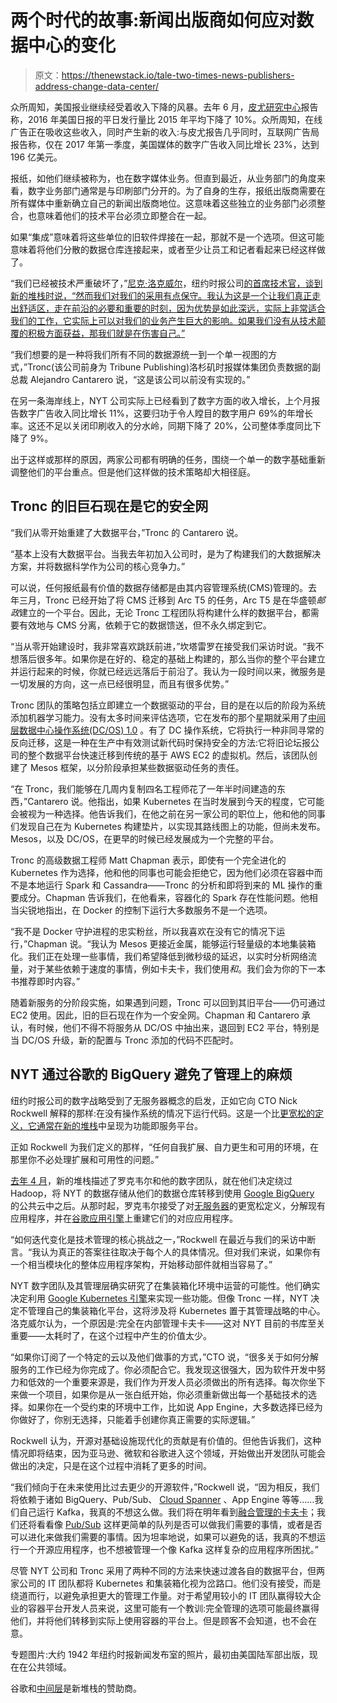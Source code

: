 # 两个时代的故事:新闻出版商如何应对数据中心的变化

> 原文：<https://thenewstack.io/tale-two-times-news-publishers-address-change-data-center/>

众所周知，美国报业继续经受着收入下降的风暴。去年 6 月，[皮尤研究中心](https://www.pewresearch.org/fact-tank/2017/06/01/circulation-and-revenue-fall-for-newspaper-industry/)报告称，2016 年美国日报的平日发行量比 2015 年平均下降了 10%。众所周知，在线广告正在吸收这些收入，同时产生新的收入:与皮尤报告几乎同时，互联网广告局报告称，仅在 2017 年第一季度，美国媒体的数字广告收入同比增长 23%，达到 196 亿美元。

报纸，如他们继续被称为，也在数字媒体业务。但直到最近，从业务部门的角度来看，数字业务部门通常是与印刷部门分开的。为了自身的生存，报纸出版商需要在所有媒体中重新确立自己的新闻出版商地位。这意味着这些独立的业务部门必须整合，也意味着他们的技术平台必须立即整合在一起。

如果“集成”意味着将这些单位的旧软件焊接在一起，那就不是一个选项。但这可能意味着将他们分散的数据仓库连接起来，或者至少让员工和记者看起来已经这样做了。

“我们已经被技术严重破坏了，”[尼克·洛克威尔](https://twitter.com/nicksrockwell?lang=en)，纽约时报公司[的首席技术官，谈到新的堆栈时说，“然而我们对我们的采用有点保守。我认为这是一个让我们真正走出舒适区，走在前沿的必要和重要的时刻，因为优势是如此深远，实际上非常适合我们的工作，它实际上可以对我们的业务产生巨大的影响。如果我们没有从技术颠覆的积极方面获益，那我们就是在伤害自己。”](https://twitter.com/nicksrockwell?lang=en)

“我们想要的是一种将我们所有不同的数据源统一到一个单一视图的方式，”Tronc(该公司前身为 Tribune Publishing)洛杉矶时报媒体集团负责数据的副总裁 Alejandro Cantarero 说，“这是该公司以前没有实现的。”

在另一条海岸线上，NYT 公司实际上已经看到了数字方面的收入增长，上个月报告数字广告收入同比增长 11%，这要归功于令人瞠目的数字用户 69%的年增长率。这还不足以关闭印刷收入的分水岭，同期下降了 20%，公司整体季度同比下降了 9%。

出于这样或那样的原因，两家公司都有明确的任务，围绕一个单一的数字基础重新调整他们的平台重点。但是他们这样做的技术策略却大相径庭。

## Tronc 的旧巨石现在是它的安全网

“我们从零开始重建了大数据平台，”Tronc 的 Cantarero 说。

“基本上没有大数据平台。当我去年初加入公司时，是为了构建我们的大数据解决方案，并将数据科学作为公司的核心竞争力。”

可以说，任何报纸最有价值的数据存储都是由其内容管理系统(CMS)管理的。去年三月，Tronc 已经开始了将 CMS 迁移到 Arc T5 的任务，Arc T5 是在华盛顿*邮政*建立的一个平台。因此，无论 Tronc 工程团队将构建什么样的数据平台，都需要有效地与 CMS 分离，依赖于它的数据馈送，但不永久绑定到它。

“当从零开始建设时，我非常喜欢跳跃前进，”坎塔雷罗在接受我们采访时说。“我不想落后很多年。如果你是在好的、稳定的基础上构建的，那么当你的整个平台建立并运行起来的时候，你就已经远远落后于前沿了。我认为一段时间以来，微服务是一切发展的方向，这一点已经很明显，而且有很多优势。”

Tronc 团队的策略包括立即建立一个数据驱动的平台，目的是在以后的阶段为系统添加机器学习能力。没有太多时间来评估选项，它在发布的那个星期就采用了[中间层数据中心操作系统(DC/OS) 1.0](https://d2iq.com/) 。有了 DC 操作系统，它将执行一种非同寻常的反向迁移，这是一种在生产中有效测试新代码时保持安全的方法:它将旧论坛报公司的整个数据平台快速迁移到传统的基于 AWS EC2 的虚拟机。然后，该团队创建了 Mesos 框架，以分阶段承担某些数据驱动任务的责任。

“在 Tronc，我们能够在几周内复制四名工程师花了一年半时间建造的东西，”Cantarero 说。他指出，如果 Kubernetes 在当时发展到今天的程度，它可能会被视为一种选择。他告诉我们，在他之前在另一家公司的职位上，他和他的同事们发现自己在为 Kubernetes 构建垫片，以实现其路线图上的功能，但尚未发布。Mesos，以及 DC/OS，在更早的时候已经发展成为一个完整的平台。

Tronc 的高级数据工程师 Matt Chapman 表示，即使有一个完全进化的 Kubernetes 作为选择，他和他的同事也可能会拒绝它，因为他们必须在容器中而不是本地运行 Spark 和 Cassandra——Tronc 的分析和即将到来的 ML 操作的重要成分。Chapman 告诉我们，在他看来，容器化的 Spark 存在性能问题。他相当尖锐地指出，在 Docker 的控制下运行大多数服务不是一个选项。

“我不是 Docker 守护进程的忠实粉丝，所以我喜欢在没有它的情况下运行，”Chapman 说。“我认为 Mesos 更接近金属，能够运行轻量级的本地集装箱化。我们正在处理一些事情，我们希望降低到微秒级的延迟，以实时分析网络流量，对于某些依赖于速度的事情，例如卡夫卡，我们使用*和*。我们会为你的下一本书推荐即时内容。”

随着新服务的分阶段实施，如果遇到问题，Tronc 可以回到其旧平台——仍可通过 EC2 使用。因此，旧的巨石现在作为一个安全网。Chapman 和 Cantarero 承认，有时候，他们不得不将服务从 DC/OS 中抽出来，退回到 EC2 平台，特别是当 DC/OS 升级，新的配置与 Tronc 添加的代码不匹配时。

## NYT 通过谷歌的 BigQuery 避免了管理上的麻烦

纽约时报公司的数字战略受到了无服务器概念的启发，正如它向 CTO Nick Rockwell 解释的那样:在没有操作系统的情况下运行代码。这是一个比[更宽松的定义，它通常在新的堆栈](https://thenewstack.io/guide-serverless-technologies-functions-backends-service/)中呈现为功能即服务平台。

正如 Rockwell 为我们定义的那样，“任何自我扩展、自力更生和可用的环境，在那里你不必处理扩展和可用性的问题。”

[去年 4 月](https://thenewstack.io/caching-hadoop-new-york-times-embraces-new-technology/)，新的堆栈描述了罗克韦尔和他的数字团队，就在他们决定绕过 Hadoop，将 NYT 的数据存储从他们的数据仓库转移到使用 [Google BigQuery](https://cloud.google.com/bigquery/) 的公共云中之后。从那时起，罗克韦尔接受了对[无服务器](/category/serverless/)的更宽松定义，分解现有应用程序，并在[谷歌应用引擎](https://cloud.google.com/appengine/)上重建它们的对应应用程序。

“如何迭代变化是技术管理的核心挑战之一，”Rockwell 在最近与我们的采访中断言。“我认为真正的答案往往取决于每个人的具体情况。但对我们来说，如果你有一个相当模块化的整体应用程序架构，开始移动部件就相当容易了。”

NYT 数字团队及其管理层确实研究了在集装箱化环境中运营的可能性。他们确实决定利用 [Google Kubernetes 引擎](https://cloud.google.com/kubernetes-engine)来实现一些功能。但像 Tronc 一样，NYT 决定不管理自己的集装箱化平台，这将涉及将 Kubernetes 置于其管理战略的中心。洛克威尔认为，一个原因是:完全在内部管理卡夫卡——这对 NYT 目前的书库至关重要——太耗时了，在这个过程中产生的价值太少。

“如果你订阅了一个特定的云以及他们做事的方式，”CTO 说，“很多关于如何分解服务的工作已经为你完成了。你必须配合它。我发现这很强大，因为软件开发中努力和低效的一个重要来源是，我们作为开发人员必须做出的所有选择。每次你坐下来做一个项目，如果你是从一张白纸开始，你必须重新做出每一个基础技术的选择。如果你在一个受约束的环境中工作，比如说 App Engine，大多数选择已经为你做好了，你别无选择，只能着手创建你真正需要的实际逻辑。”

Rockwell 认为，开源对基础设施现代化的贡献是有价值的。但他告诉我们，这种情况即将结束，因为亚马逊、微软和谷歌进入这个领域，开始做出开发团队可能会做出的决定，只是在这个过程中消耗了更多的时间。

“我们倾向于在未来使用比过去更少的开源软件，”Rockwell 说，“因为相反，我们将依赖于诸如 BigQuery、Pub/Sub、 [Cloud Spanner](https://cloud.google.com/spanner/) 、App Engine 等等……我们自己运行 Kafka，我真的不想这么做。我们将在明年看到[融合管理的卡夫卡](https://www.atlassian.com/software/confluence)；我们还将看看像 [Pub/Sub](https://cloud.google.com/pubsub/) 这样更简单的队列是否可以做我们需要的事情，或者是否可以进化来做我们需要的事情。因为坦率地说，如果可以避免的话，我真的不想运行一个开源应用程序，也不想被管理一个像 Kafka 这样复杂的应用程序所困扰。”

尽管 NYT 公司和 Tronc 采用了两种不同的方法来快速过渡各自的数据平台，但两家公司的 IT 团队都将 Kubernetes 和集装箱化视为岔路口。他们没有接受，而是绕道而行，以避免承担更大的管理工作量。对于希望用较小的 IT 团队赢得较大企业的容器平台开发人员来说，这里可能有一个教训:完全管理的选项可能最终赢得他们，并将他们转移到实际上使用容器的平台上。但是顾客不会知道，也不会在意。

专题图片:大约 1942 年纽约时报新闻发布室的照片，最初由美国陆军部出版，现在在公共领域。

谷歌和[中间层](https://d2iq.com/)是新堆栈的赞助商。

<svg xmlns:xlink="http://www.w3.org/1999/xlink" viewBox="0 0 68 31" version="1.1"><title>Group</title> <desc>Created with Sketch.</desc></svg>